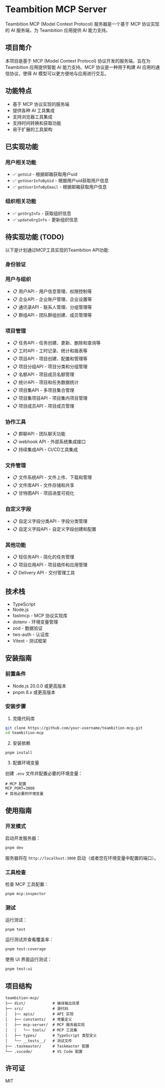 # Teambition MCP Server

Teambition MCP (Model Context Protocol) 服务器是一个基于 MCP 协议实现的 AI 服务端，为 Teambition 应用提供 AI 能力支持。

## 项目简介

本项目是基于 MCP (Model Context Protocol) 协议开发的服务端，旨在为 Teambition 应用提供智能 AI 能力支持。MCP 协议是一种用于构建 AI 应用的通信协议，使得 AI 模型可以更方便地与应用进行交互。

## 功能特点

- 基于 MCP 协议实现的服务端
- 提供各种 AI 工具集成
- 支持浏览器工具集成
- 支持时间转换和获取功能
- 易于扩展的工具架构

## 已实现功能

### 用户相关功能

- ✅ `getUid` - 根据邮箱获取用户uid
- ✅ `getUserInfoByUid` - 根据用户uid获取用户信息
- ✅ `getUserInfoByEmail` - 根据邮箱获取用户信息

### 组织相关功能

- ✅ `getOrgInfo` - 获取组织信息
- ✅ `updateOrgInfo` - 更新组织信息

## 待实现功能 (TODO)

以下是计划通过MCP工具实现的Teambition API功能:

### 身份验证

### 用户与组织

- 📋 用户API - 用户信息管理、权限控制等
- 📋 企业API - 企业账户管理、企业设置等
- 📋 通讯录API - 联系人管理、分组管理等
- 📋 群组API - 团队群组创建、成员管理等

### 项目管理

- 📋 任务API - 任务创建、更新、删除和查询等
- 📋 工时API - 工时记录、统计和报表等
- 📋 项目API - 项目创建、配置和管理等
- 📋 项目分组API - 项目分类和分组管理
- 📋 名额API - 项目成员名额管理
- 📋 统计API - 项目和任务数据统计
- 📋 项目集API - 多项目集合管理
- 📋 项目集项目API - 项目集内项目管理
- 📋 项目成员API - 项目成员管理

### 协作工具

- 📋 群聊API - 团队聊天功能
- 📋 webhook API - 外部系统集成接口
- 📋 持续集成API - CI/CD工具集成

### 文件管理

- 📋 文件系统API - 文件上传、下载和管理
- 📋 文件库API - 文件存储和共享
- 📋 甘特图API - 项目进度可视化

### 自定义字段

- 📋 自定义字段分类API - 字段分类管理
- 📋 自定义字段API - 自定义字段创建和配置

### 其他功能

- 📋 轻任务API - 简化的任务管理
- 📋 项目应用API - 项目插件和应用管理
- 📋 Delivery API - 交付管理工具

## 技术栈

- TypeScript
- Node.js
- fastmcp - MCP 协议实现库
- dotenv - 环境变量管理
- zod - 数据验证
- tws-auth - 认证库
- Vitest - 测试框架

## 安装指南

### 前置条件

- Node.js 20.0.0 或更高版本
- pnpm 8.x 或更高版本

### 安装步骤

1. 克隆代码库

```bash
git clone https://github.com/your-username/teambition-mcp.git
cd teambition-mcp
```

2. 安装依赖

```bash
pnpm install
```

3. 配置环境变量

创建 `.env` 文件并配置必要的环境变量：

```
# MCP 配置
MCP_PORT=3000
# 其他必要的环境变量
```

## 使用指南

### 开发模式

启动开发服务器：

```bash
pnpm dev
```

服务器将在 `http://localhost:3000` 启动（或者您在环境变量中配置的端口）。

### 工具检查

检查 MCP 工具配置：

```bash
pnpm mcp:inspector
```

### 测试

运行测试：

```bash
pnpm test
```

运行测试并查看覆盖率：

```bash
pnpm test:coverage
```

使用 UI 界面运行测试：

```bash
pnpm test:ui
```

## 项目结构

```
teambition-mcp/
├── dist/            # 编译输出目录
├── src/             # 源代码
│   ├── apis/        # API 实现
│   ├── constants/   # 常量定义
│   ├── mcp-server/  # MCP 服务器实现
│   │   └── tools/   # MCP 工具集
│   ├── types/       # TypeScript 类型定义
│   └── __tests__/   # 测试文件
├── .taskmaster/     # Taskmaster 配置
└── .vscode/         # VS Code 配置
```

## 许可证

MIT
